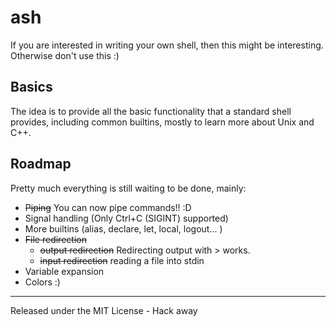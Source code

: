 # ash

If you are interested in writing your own shell, then this might be interesting. Otherwise don't use this :)

## Basics
The idea is to provide all the basic functionality that a standard shell provides, including common builtins,
mostly to learn more about Unix and C++.

## Roadmap
Pretty much everything is still waiting to be done, mainly:

* <del>Piping</del> You can now pipe commands!! :D
* Signal handling (Only Ctrl+C (SIGINT) supported)
* More builtins (alias, declare, let, local, logout... )
* <del>File redirection</del>
    * <del>output redirection</del> Redirecting output with > works.
    * <del>input redirection</del> reading a file into stdin
* Variable expansion
* Colors :)

------
Released under the MIT License - Hack away
